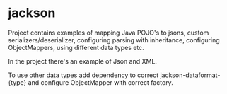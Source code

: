 # jackson

Project contains examples of mapping Java POJO's to jsons, custom serializers/deserializer, configuring parsing with
inheritance, configuring ObjectMappers,
using different data types etc.

In the project there's an example of Json and XML.

To use other data types add dependency to correct jackson-dataformat-{type} and configure ObjectMapper with correct
factory.

